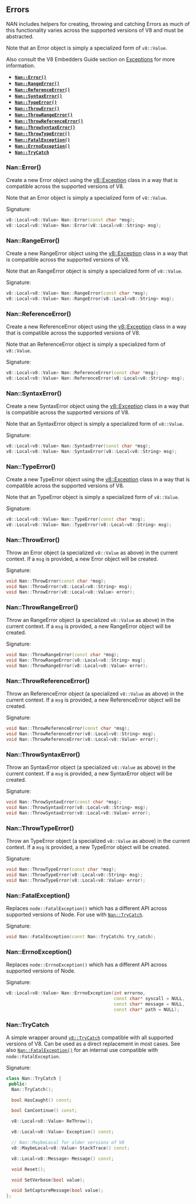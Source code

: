 










































































<extoc></extoc>

## Errors

NAN includes helpers for creating, throwing and catching Errors as much of this functionality varies across the supported versions of V8 and must be abstracted.

Note that an Error object is simply a specialized form of `v8::Value`.

Also consult the V8 Embedders Guide section on [Exceptions](https://developers.google.com/v8/embed#exceptions) for more information.

 - <a href="#api_nan_error"><b><code>Nan::Error()</code></b></a>
 - <a href="#api_nan_range_error"><b><code>Nan::RangeError()</code></b></a>
 - <a href="#api_nan_reference_error"><b><code>Nan::ReferenceError()</code></b></a>
 - <a href="#api_nan_syntax_error"><b><code>Nan::SyntaxError()</code></b></a>
 - <a href="#api_nan_type_error"><b><code>Nan::TypeError()</code></b></a>
 - <a href="#api_nan_throw_error"><b><code>Nan::ThrowError()</code></b></a>
 - <a href="#api_nan_throw_range_error"><b><code>Nan::ThrowRangeError()</code></b></a>
 - <a href="#api_nan_throw_reference_error"><b><code>Nan::ThrowReferenceError()</code></b></a>
 - <a href="#api_nan_throw_syntax_error"><b><code>Nan::ThrowSyntaxError()</code></b></a>
 - <a href="#api_nan_throw_type_error"><b><code>Nan::ThrowTypeError()</code></b></a>
 - <a href="#api_nan_fatal_exception"><b><code>Nan::FatalException()</code></b></a>
 - <a href="#api_nan_errno_exception"><b><code>Nan::ErrnoException()</code></b></a>
 - <a href="#api_nan_try_catch"><b><code>Nan::TryCatch</code></b></a>


<a name="api_nan_error"></a>
### Nan::Error()

Create a new Error object using the [v8::Exception](https://v8docs.nodesource.com/node-8.16/da/d6a/classv8_1_1_exception.html) class in a way that is compatible across the supported versions of V8.

Note that an Error object is simply a specialized form of `v8::Value`.

Signature:

```c++
v8::Local<v8::Value> Nan::Error(const char *msg);
v8::Local<v8::Value> Nan::Error(v8::Local<v8::String> msg);
```


<a name="api_nan_range_error"></a>
### Nan::RangeError()

Create a new RangeError object using the [v8::Exception](https://v8docs.nodesource.com/node-8.16/da/d6a/classv8_1_1_exception.html) class in a way that is compatible across the supported versions of V8.

Note that an RangeError object is simply a specialized form of `v8::Value`.

Signature:

```c++
v8::Local<v8::Value> Nan::RangeError(const char *msg);
v8::Local<v8::Value> Nan::RangeError(v8::Local<v8::String> msg);
```


<a name="api_nan_reference_error"></a>
### Nan::ReferenceError()

Create a new ReferenceError object using the [v8::Exception](https://v8docs.nodesource.com/node-8.16/da/d6a/classv8_1_1_exception.html) class in a way that is compatible across the supported versions of V8.

Note that an ReferenceError object is simply a specialized form of `v8::Value`.

Signature:

```c++
v8::Local<v8::Value> Nan::ReferenceError(const char *msg);
v8::Local<v8::Value> Nan::ReferenceError(v8::Local<v8::String> msg);
```


<a name="api_nan_syntax_error"></a>
### Nan::SyntaxError()

Create a new SyntaxError object using the [v8::Exception](https://v8docs.nodesource.com/node-8.16/da/d6a/classv8_1_1_exception.html) class in a way that is compatible across the supported versions of V8.

Note that an SyntaxError object is simply a specialized form of `v8::Value`.

Signature:

```c++
v8::Local<v8::Value> Nan::SyntaxError(const char *msg);
v8::Local<v8::Value> Nan::SyntaxError(v8::Local<v8::String> msg);
```


<a name="api_nan_type_error"></a>
### Nan::TypeError()

Create a new TypeError object using the [v8::Exception](https://v8docs.nodesource.com/node-8.16/da/d6a/classv8_1_1_exception.html) class in a way that is compatible across the supported versions of V8.

Note that an TypeError object is simply a specialized form of `v8::Value`.

Signature:

```c++
v8::Local<v8::Value> Nan::TypeError(const char *msg);
v8::Local<v8::Value> Nan::TypeError(v8::Local<v8::String> msg);
```


<a name="api_nan_throw_error"></a>
### Nan::ThrowError()

Throw an Error object (a specialized `v8::Value` as above) in the current context. If a `msg` is provided, a new Error object will be created.

Signature:

```c++
void Nan::ThrowError(const char *msg);
void Nan::ThrowError(v8::Local<v8::String> msg);
void Nan::ThrowError(v8::Local<v8::Value> error);
```


<a name="api_nan_throw_range_error"></a>
### Nan::ThrowRangeError()

Throw an RangeError object (a specialized `v8::Value` as above) in the current context. If a `msg` is provided, a new RangeError object will be created.

Signature:

```c++
void Nan::ThrowRangeError(const char *msg);
void Nan::ThrowRangeError(v8::Local<v8::String> msg);
void Nan::ThrowRangeError(v8::Local<v8::Value> error);
```


<a name="api_nan_throw_reference_error"></a>
### Nan::ThrowReferenceError()

Throw an ReferenceError object (a specialized `v8::Value` as above) in the current context. If a `msg` is provided, a new ReferenceError object will be created.

Signature:

```c++
void Nan::ThrowReferenceError(const char *msg);
void Nan::ThrowReferenceError(v8::Local<v8::String> msg);
void Nan::ThrowReferenceError(v8::Local<v8::Value> error);
```


<a name="api_nan_throw_syntax_error"></a>
### Nan::ThrowSyntaxError()

Throw an SyntaxError object (a specialized `v8::Value` as above) in the current context. If a `msg` is provided, a new SyntaxError object will be created.

Signature:

```c++
void Nan::ThrowSyntaxError(const char *msg);
void Nan::ThrowSyntaxError(v8::Local<v8::String> msg);
void Nan::ThrowSyntaxError(v8::Local<v8::Value> error);
```


<a name="api_nan_throw_type_error"></a>
### Nan::ThrowTypeError()

Throw an TypeError object (a specialized `v8::Value` as above) in the current context. If a `msg` is provided, a new TypeError object will be created.

Signature:

```c++
void Nan::ThrowTypeError(const char *msg);
void Nan::ThrowTypeError(v8::Local<v8::String> msg);
void Nan::ThrowTypeError(v8::Local<v8::Value> error);
```

<a name="api_nan_fatal_exception"></a>
### Nan::FatalException()

Replaces `node::FatalException()` which has a different API across supported versions of Node. For use with [`Nan::TryCatch`](#api_nan_try_catch).

Signature:

```c++
void Nan::FatalException(const Nan::TryCatch& try_catch);
```

<a name="api_nan_errno_exception"></a>
### Nan::ErrnoException()

Replaces `node::ErrnoException()` which has a different API across supported versions of Node. 

Signature:

```c++
v8::Local<v8::Value> Nan::ErrnoException(int errorno,
                                         const char* syscall = NULL,
                                         const char* message = NULL,
                                         const char* path = NULL);
```


<a name="api_nan_try_catch"></a>
### Nan::TryCatch

A simple wrapper around [`v8::TryCatch`](https://v8docs.nodesource.com/node-8.16/d4/dc6/classv8_1_1_try_catch.html) compatible with all supported versions of V8. Can be used as a direct replacement in most cases. See also [`Nan::FatalException()`](#api_nan_fatal_exception) for an internal use compatible with `node::FatalException`.

Signature:

```c++
class Nan::TryCatch {
 public:
  Nan::TryCatch();

  bool HasCaught() const;

  bool CanContinue() const;

  v8::Local<v8::Value> ReThrow();

  v8::Local<v8::Value> Exception() const;

  // Nan::MaybeLocal for older versions of V8
  v8::MaybeLocal<v8::Value> StackTrace() const;

  v8::Local<v8::Message> Message() const;

  void Reset();

  void SetVerbose(bool value);

  void SetCaptureMessage(bool value);
};
```

